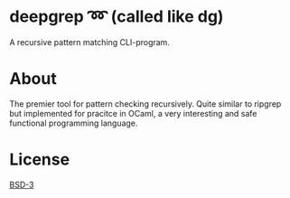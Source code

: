 # deepgrep ➿ (called like dg)

A recursive pattern matching CLI-program.

# About
The premier tool for pattern checking recursively. Quite similar to ripgrep but implemented for pracitce in OCaml, a very interesting and safe functional programming language.

# License 
[BSD-3](LICENSE)
